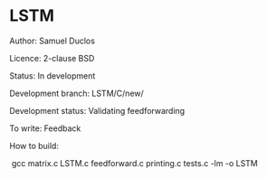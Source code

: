 # LSTM
Author: Samuel Duclos

Licence: 2-clause BSD

Status: In development

Development branch: LSTM/C/new/

Development status: Validating feedforwarding

To write: Feedback

How to build:

  gcc matrix.c LSTM.c feedforward.c printing.c tests.c -lm -o LSTM
